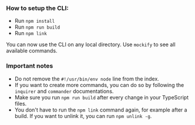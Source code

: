 ### How to setup the CLI:

- Run `npm install`
- Run `npm run build`
- Run `npm link`

You can now use the CLI on any local directory. Use `mockify` to see all available commands.

### Important notes

- Do not remove the `#!/usr/bin/env node` line from the index.
- If you want to create more commands, you can do so by following the `inquirer` and `commander` documentations.
- Make sure you run `npm run build` after every change in your TypeScript files.
- You don't have to run the `npm link` command again, for example after a build. If you want to unlink it, you can run `npm unlink -g`.
